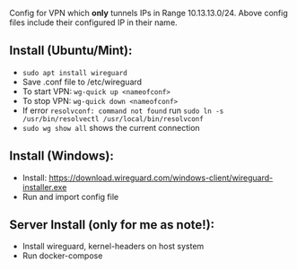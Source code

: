 Config for VPN which **only** tunnels IPs in Range 10.13.13.0/24.
Above config files include their configured IP in their name.

## Install (Ubuntu/Mint):
- `sudo apt install wireguard`
- Save .conf file to /etc/wireguard
- To start VPN: `wg-quick up <nameofconf>`
- To stop VPN: `wg-quick down <nameofconf>`
- If error `resolvconf: command not found` run `sudo ln -s /usr/bin/resolvectl /usr/local/bin/resolvconf`
- `sudo wg show all` shows the current connection

## Install (Windows):
- Install: https://download.wireguard.com/windows-client/wireguard-installer.exe
- Run and import config file

## Server Install (only for me as note!):
- Install wireguard, kernel-headers on host system
- Run docker-compose

